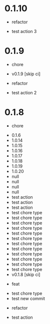 # 0.1.10

- refactor
* test action 3


# 0.1.9

- chore
* v0.1.9 [skip ci]


- refactor
* test action 2


# 0.1.8

- chore
* 0.1.6
* 1.0.14
* 1.0.15
* 1.0.16
* 1.0.17
* 1.0.18
* 1.0.19
* 1.0.20
* null
* null
* null
* null
* test action
* test action
* test action
* test chore type
* test chore type
* test chore type
* test chore type
* test chore type
* test chore type
* test chore type
* test chore type
* test chore type
* test chore type
* test chore type
* test chore type
* v0.1.8 [skip ci]


- feat
* test chore type
* test new commit


- refactor
* test action



